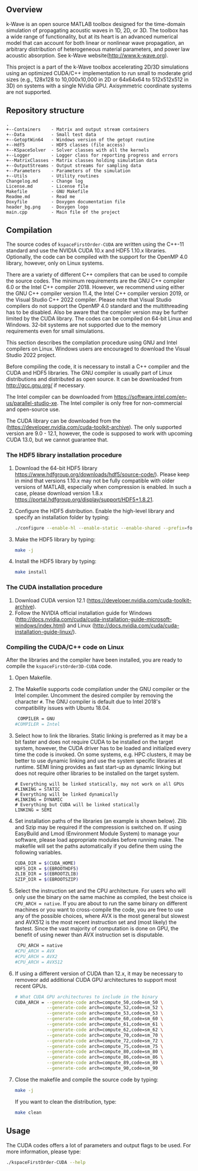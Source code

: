 ## Overview

k-Wave is an open source MATLAB toolbox designed for the time-domain simulation
of propagating acoustic waves in 1D, 2D, or 3D. The toolbox has a wide range of
functionality, but at its heart is an advanced numerical model that can account
for both linear or nonlinear wave propagation, an arbitrary distribution of
heterogeneous material parameters, and power law acoustic absorption.
See k-Wave website(http://www.k-wave.org).

This project is a part of the k-Wave toolbox accelerating 2D/3D simulations
using an optimized CUDA/C++ implementation to run small to moderate grid sizes
(e.g., 128x128 to 10,000x10,000 in 2D or 64x64x64 to 512x512x512 in 3D) on
systems with a single NVidia GPU. Axisymmetric coordinate systems are not
supported.


## Repository structure

    .
    +--Containers    - Matrix and output stream containers
    +--Data          - Small test data
    +--GetoptWin64   - Windows version of the getopt routine
    +--Hdf5          - HDF5 classes (file access)
    +--KSpaceSolver  - Solver classes with all the kernels
    +--Logger        - Logger class for reporting progress and errors
    +--MatrixClasses - Matrix classes holding simulation data
    +--OutputStreams - Output streams for sampling data
    +--Parameters    - Parameters of the simulation
    +--Utils         - Utility routines
    Changelog.md     - Change log
    License.md       - License file
    Makefile         - GNU Makefile
    Readme.md        - Read me
    Doxyfile         - Doxygen documentation file
    header_bg.png    - Doxygen logo
    main.cpp         - Main file of the project


## Compilation

The source codes of `kspaceFirstOrder-CUDA` are written using the C++-11
standard and use the NVIDIA CUDA 10.x and HDF5 1.10.x libraries. Optionally,
the code can be compiled with the support for the OpenMP 4.0 library, however,
only on Linux systems.

There are a variety of different C++ compilers that can be used to compile the
source codes. The minimum requirements are the GNU C++ compiler 6.0 or the
Intel C++ compiler 2018. However, we recommend using either the GNU C++
compiler version 11.4, the Intel C++ compiler version 2019, or the Visual Studio
C++ 2022 compiler. Please note that Visual Studio compilers do not support the
OpenMP 4.0 standard and the multithreading has to be disabled. Also be aware
that the compiler version may be further limited by the CUDA library.
The codes can be compiled on 64-bit Linux and Windows. 32-bit systems are not
supported due to the memory requirements even for small simulations.

This section describes the compilation procedure using GNU and Intel compilers
on Linux. Windows users are encouraged to download the Visual Studio 2022
project.

Before compiling the code, it is necessary to install a C++ compiler and the
CUDA and HDF5 libraries. The GNU compiler is usually part of Linux
distributions and distributed as open source. It can be downloaded from
http://gcc.gnu.org/ if necessary.

The Intel compiler can be downloaded from
https://software.intel.com/en-us/parallel-studio-xe. The Intel compiler is only
free for non-commercial and open-source use.

The CUDA library can be downloaded from the
(https://developer.nvidia.com/cuda-toolkit-archive).
The only supported version are 9.0 - 12.1, however, the code is supposed to
work with upcoming CUDA 13.0, but we cannot guarantee that.


### The HDF5 library installation procedure

 1. Download the 64-bit HDF5 library
    https://www.hdfgroup.org/downloads/hdf5/source-code/). Please keep in mind
    that versions 1.10.x may not be fully compatible with older versions of
    MATLAB, especially when compression is enabled. In such a case, please
    download version 1.8.x
    https://portal.hdfgroup.org/display/support/HDF5+1.8.21.

 2. Configure the HDF5 distribution. Enable the high-level library and specify
    an installation folder by typing:
    ```bash
    ./configure --enable-hl --enable-static --enable-shared --prefix=folder_to_install
    ```
 3. Make the HDF5 library by typing:
    ```bash
    make -j
    ```
 4. Install the HDF5 library by typing:
    ```bash
    make install
    ```
 

### The CUDA installation procedure

  1. Download CUDA version 12.1
     (https://developer.nvidia.com/cuda-toolkit-archive).
  2. Follow the NVIDIA official installation guide for Windows
     (http://docs.nvidia.com/cuda/cuda-installation-guide-microsoft-windows/index.html)
     and Linux (http://docs.nvidia.com/cuda/cuda-installation-guide-linux/).


### Compiling the CUDA/C++ code on Linux

After the libraries and the compiler have been installed, you are ready to
compile the `kspaceFirstOrder3D-CUDA` code.
 
 1. Open Makefile. 

 2. The Makefile supports code compilation under the GNU compiler or the Intel
    compiler. Uncomment the desired compiler by removing the character `#`. The
    GNU compiler is default due to Intel 2018's compatibility issues with Ubuntu
    18.04.
    ```bash
     COMPILER = GNU
    #COMPILER = Intel
    ```

 3. Select how to link the libraries. Static linking is preferred as it may be a
    bit faster and does not require CUDA to be installed on the target system,
    however, the CUDA driver has to be loaded and initialized every time the
    code is invoked. On some systems, e.g. HPC clusters, it may be better to use
    dynamic linking and use the system specific libraries at runtime. SEMI
    lining provides as fast start-up as dynamic linking but does not require
    other libraries to be installed on the target system.
    ```
    # Everything will be linked statically, may not work on all GPUs
    #LINKING = STATIC
    # Everything will be linked dynamically
    #LINKING = DYNAMIC
    # Everything but CUDA will be linked statically
    LINKING = SEMI
    ```

 4. Set installation paths of the libraries (an example is shown below). Zlib
    and Szip may be required if the compression is switched on. If using
    EasyBuild and Lmod (Environment Module System) to manage your software,
    please load appropriate modules before running make. The makefile will set
    the paths automatically if you define them using the following variables.
    ```bash
    CUDA_DIR = $(CUDA_HOME)
    HDF5_DIR = $(EBROOTHDF5)
    ZLIB_DIR = $(EBROOTZLIB)
    SZIP_DIR = $(EBROOTSZIP)
    ```

 5. Select the instruction set and the CPU architecture.
    For users who will only use the binary on the same machine as compiled, the
    best choice is `CPU_ARCH = native`. If you are about to run the same
    binary on different machines or you want to cross-compile the code, you are
    free to use any of the possible choices, where AVX is the most general but
    slowest and AVX512 is the most recent instruction set and (most likely) the
    fastest. Since the vast majority of computation is done on GPU, the benefit
    of using newer than AVX instruction set is disputable.
    ```bash
     CPU_ARCH = native
    #CPU_ARCH = AVX
    #CPU_ARCH = AVX2
    #CPU_ARCH = AVX512
    ```

 6. If using a different version of CUDA than 12.x, it may be necessary to
    removeor add additional CUDA GPU architectures to support most recent GPUs.
    ```bash
    # What CUDA GPU architectures to include in the binary
    CUDA_ARCH = --generate-code arch=compute_50,code=sm_50 \
                --generate-code arch=compute_52,code=sm_52 \
                --generate-code arch=compute_53,code=sm_53 \
                --generate-code arch=compute_60,code=sm_60 \
                --generate-code arch=compute_61,code=sm_61 \
                --generate-code arch=compute_62,code=sm_62 \
                --generate-code arch=compute_70,code=sm_70 \
                --generate-code arch=compute_72,code=sm_72 \
                --generate-code arch=compute_75,code=sm_75 \
                --generate-code arch=compute_80,code=sm_80 \
                --generate-code arch=compute_86,code=sm_86 \
                --generate-code arch=compute_89,code=sm_89 \
                --generate-code arch=compute_90,code=sm_90
    ```
 7. Close the makefile and compile the source code by typing:
    ```bash
    make -j
    ```
    If you want to clean the distribution, type:
    ```bash
    make clean
    ```


## Usage

The CUDA codes offers a lot of parameters and output flags to be used. For more 
information, please type:

```bash
./kspaceFirstOrder-CUDA --help
```
